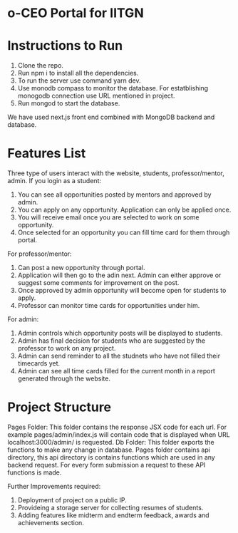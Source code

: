 # o-CEO Portal for IITGN
# Instructions to Run
1) Clone the repo.
2) Run npm i to install all the dependencies.
3) To run the server use command yarn dev.
4) Use monodb compass to monitor the database. For estatblishing monogodb connection use URL mentioned in project.
5) Run mongod to start the database.

We have used next.js front end combined with MongoDB backend and database. 
# Features List
Three type of users interact with the website, students, professor/mentor, admin.
If you login as a student:
1) You can see all opportunities posted by mentors and approved by admin.
2) You can apply on any opportunity. Application can only be applied once. 
3) You will receive email once you are selected to work on some opportunity.
4) Once selected for an opportunity you can fill time card for them through portal.

For professor/mentor:
1) Can post a new opportunity through portal.
2) Application will then go to the adin next. Admin can either approve or suggest some comments for improvement on the post.
3) Once approved by admin opportunity will become open for students to apply.
4) Professor can monitor time cards for opportunities under him.

For admin:
1) Admin controls which opportunity posts will be displayed to students.
2) Admin has final decision for students who are suggested by the professor to work on any project.
3) Admin can send reminder to all the studnets who have not filled their timecards yet.
4) Admin can see all time cards filled for the current month in a report generated through the website.

# Project Structure

Pages Folder: This folder contains the response JSX code for each url. For example pages/admin/index.js will contain code that is displayed when URL localhost:3000/admin/ is requested.
Db Folder: This folder exports the functions to make any change in database.
Pages folder contains api directory, this api directory is contains functions which are used in any backend request. For every form submission a request to these API functions is made.

Further Improvements required:
1) Deployment of project on a public IP.
2) Provideing a storage server for collecting resumes of students.
3) Adding features like midterm and endterm feedback, awards and achievements section.
